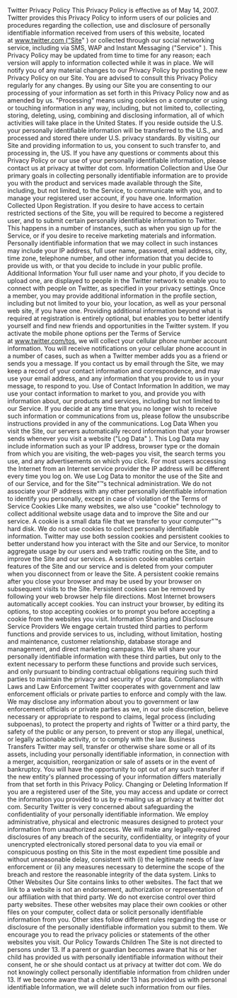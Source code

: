 Twitter Privacy Policy
This Privacy Policy is effective as of May 14, 2007.
Twitter provides this Privacy Policy to inform users of our policies and procedures regarding the
collection, use and disclosure of personally identifiable information received from users of this website,
located at www.twitter.com ("Site" ) or collected through our social networking service, including via
SMS, WAP and Instant Messaging ("Service" ). This Privacy Policy may be updated from time to time
for any reason; each version will apply to information collected while it was in place. We will notify
you of any material changes to our Privacy Policy by posting the new Privacy Policy on our Site. You
are advised to consult this Privacy Policy regularly for any changes.
By using our Site you are consenting to our processing of your information as set forth in this Privacy
Policy now and as amended by us. "Processing" means using cookies on a computer or using or
touching information in any way, including, but not limited to, collecting, storing, deleting, using,
combining and disclosing information, all of which activities will take place in the United States. If you
reside outside the U.S. your personally identifiable information will be transferred to the U.S., and
processed and stored there under U.S. privacy standards. By visiting our Site and providing information
to us, you consent to such transfer to, and processing in, the US.
If you have any questions or comments about this Privacy Policy or our use of your personally
identifiable information, please contact us at privacy at twitter dot com.
Information Collection and Use
Our primary goals in collecting personally identifiable information are to provide you with the product
and services made available through the Site, including, but not limited, to the Service, to communicate
with you, and to manage your registered user account, if you have one.
Information Collected Upon Registration. If you desire to have access to certain restricted sections
of the Site, you will be required to become a registered user, and to submit certain personally
identifiable information to Twitter. This happens in a number of instances, such as when you sign up for
the Service, or if you desire to receive marketing materials and information. Personally identifiable
information that we may collect in such instances may include your IP address, full user name,
password, email address, city, time zone, telephone number, and other information that you decide to
provide us with, or that you decide to include in your public profile.
Additional Information Your full user name and your photo, if you decide to upload one, are
displayed to people in the Twitter network to enable you to connect with people on Twitter, as specified
in your privacy settings. Once a member, you may provide additional information in the profile section,
including but not limited to your bio, your location, as well as your personal web site, if you have one.
Providing additional information beyond what is required at registration is entirely optional, but
enables you to better identify yourself and find new friends and opportunities in the Twitter system. If
you activate the mobile phone options per the Terms of Service at www.twitter.com/tos, we will collect
your cellular phone number account information. You will receive notifications on your cellular phone
account in a number of cases, such as when a Twitter member adds you as a friend or sends you a
message. If you contact us by email through the Site, we may keep a record of your contact information
and correspondence, and may use your email address, and any information that you provide to us in
your message, to respond to you.
Use of Contact Information In addition, we may use your contact information to market to you, and
provide you with information about, our products and services, including but not limited to our Service.
If you decide at any time that you no longer wish to receive such information or communications from
us, please follow the unsubscribe instructions provided in any of the communications.
Log Data When you visit the Site, our servers automatically record information that your browser
sends whenever you visit a website ("Log Data" ). This Log Data may include information such as your
IP address, browser type or the domain from which you are visiting, the web-pages you visit, the search
terms you use, and any advertisements on which you click. For most users accessing the Internet from
an Internet service provider the IP address will be different every time you log on. We use Log Data to
monitor the use of the Site and of our Service, and for the Site"™s technical administration. We do not
associate your IP address with any other personally identifiable information to identify you personally,
except in case of violation of the Terms of Service
Cookies
Like many websites, we also use "cookie" technology to collect additional website usage data and to
improve the Site and our service. A cookie is a small data file that we transfer to your computer"™s
hard disk. We do not use cookies to collect personally identifiable information. Twitter may use both
session cookies and persistent cookies to better understand how you interact with the Site and our
Service, to monitor aggregate usage by our users and web traffic routing on the Site, and to improve the
Site and our services. A session cookie enables certain features of the Site and our service and is
deleted from your computer when you disconnect from or leave the Site. A persistent cookie remains
after you close your browser and may be used by your browser on subsequent visits to the Site.
Persistent cookies can be removed by following your web browser help file directions. Most Internet
browsers automatically accept cookies. You can instruct your browser, by editing its options, to stop
accepting cookies or to prompt you before accepting a cookie from the websites you visit.
Information Sharing and Disclosure
Service Providers We engage certain trusted third parties to perform functions and provide services to
us, including, without limitation, hosting and maintenance, customer relationship, database storage and
management, and direct marketing campaigns. We will share your personally identifiable information
with these third parties, but only to the extent necessary to perform these functions and provide such
services, and only pursuant to binding contractual obligations requiring such third parties to maintain
the privacy and security of your data.
Compliance with Laws and Law Enforcement Twitter cooperates with government and law
enforcement officials or private parties to enforce and comply with the law. We may disclose any
information about you to government or law enforcement officials or private parties as we, in our sole
discretion, believe necessary or appropriate to respond to claims, legal process (including subpoenas),
to protect the property and rights of Twitter or a third party, the safety of the public or any person, to
prevent or stop any illegal, unethical, or legally actionable activity, or to comply with the law.
Business Transfers Twitter may sell, transfer or otherwise share some or all of its assets, including
your personally identifiable information, in connection with a merger, acquisition, reorganization or
sale of assets or in the event of bankruptcy. You will have the opportunity to opt out of any such
transfer if the new entity's planned processing of your information differs materially from that set forth
in this Privacy Policy.
Changing or Deleting Information
If you are a registered user of the Site, you may access and update or correct the information you
provided to us by e-mailing us at privacy at twitter dot com.
Security
Twitter is very concerned about safeguarding the confidentiality of your personally identifiable
information. We employ administrative, physical and electronic measures designed to protect your
information from unauthorized access.
We will make any legally-required disclosures of any breach of the security, confidentiality, or integrity
of your unencrypted electronically stored personal data to you via email or conspicuous posting on this
Site in the most expedient time possible and without unreasonable delay, consistent with (i) the
legitimate needs of law enforcement or (ii) any measures necessary to determine the scope of the
breach and restore the reasonable integrity of the data system.
Links to Other Websites
Our Site contains links to other websites. The fact that we link to a website is not an endorsement,
authorization or representation of our affiliation with that third party. We do not exercise control over
third party websites. These other websites may place their own cookies or other files on your computer,
collect data or solicit personally identifiable information from you. Other sites follow different rules
regarding the use or disclosure of the personally identifiable information you submit to them. We
encourage you to read the privacy policies or statements of the other websites you visit.
Our Policy Towards Children
The Site is not directed to persons under 13. If a parent or guardian becomes aware that his or her child
has provided us with personally identifiable information without their consent, he or she should contact
us at privacy at twitter dot com. We do not knowingly collect personally identifiable information from
children under 13. If we become aware that a child under 13 has provided us with personal identifiable
Information, we will delete such information from our files.